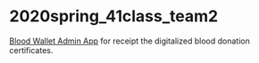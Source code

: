 # 2020spring_41class_team2

[Blood Wallet Admin App](https://github.com/pleiades-s/BloodWallet_Admin) for receipt the digitalized blood donation certificates.
